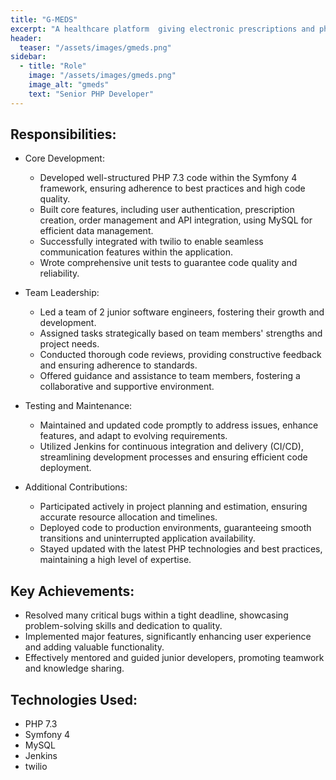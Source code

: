 ```yaml
---
title: "G-MEDS"
excerpt: "A healthcare platform  giving electronic prescriptions and pharmacies that are able to deliver to patients."
header:
  teaser: "/assets/images/gmeds.png"
sidebar:
  - title: "Role"
    image: "/assets/images/gmeds.png"
    image_alt: "gmeds"
    text: "Senior PHP Developer"
---
```


## Responsibilities:

  * Core Development:
    * Developed well-structured PHP 7.3 code within the Symfony 4 framework, ensuring adherence to best practices and high code quality.
    * Built core features, including user authentication, prescription creation, order management and API integration, using MySQL for efficient data management.
    * Successfully integrated with twilio to enable seamless communication features within the application.
    * Wrote comprehensive unit tests to guarantee code quality and reliability.

  * Team Leadership:
    * Led a team of 2 junior software engineers, fostering their growth and development.
    * Assigned tasks strategically based on team members' strengths and project needs.
    * Conducted thorough code reviews, providing constructive feedback and ensuring adherence to standards.
    * Offered guidance and assistance to team members, fostering a collaborative and supportive environment.

  * Testing and Maintenance:
    * Maintained and updated code promptly to address issues, enhance features, and adapt to evolving requirements.
    * Utilized Jenkins for continuous integration and delivery (CI/CD), streamlining development processes and ensuring efficient code deployment.

  * Additional Contributions:
    * Participated actively in project planning and estimation, ensuring accurate resource allocation and timelines.
    * Deployed code to production environments, guaranteeing smooth transitions and uninterrupted application availability.
    * Stayed updated with the latest PHP technologies and best practices, maintaining a high level of expertise.

## Key Achievements:

  * Resolved many critical bugs within a tight deadline, showcasing problem-solving skills and dedication to quality.
  * Implemented major features, significantly enhancing user experience and adding valuable functionality.
  * Effectively mentored and guided junior developers, promoting teamwork and knowledge sharing.

## Technologies Used:

  * PHP 7.3
  * Symfony 4
  * MySQL
  * Jenkins
  * twilio